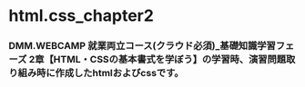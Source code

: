 # html.css_chapter2
### DMM.WEBCAMP 就業両立コース(クラウド必須)_基礎知識学習フェーズ 2章【HTML・CSSの基本書式を学ぼう】の学習時、演習問題取り組み時に作成したhtmlおよびcssです。
